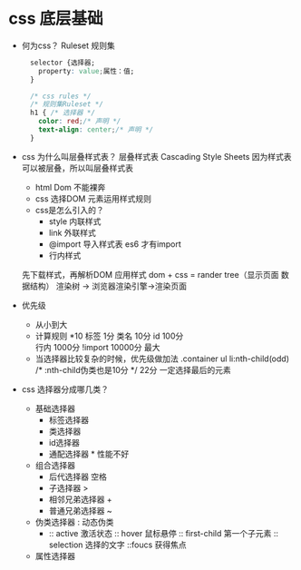 # css 底层基础

- 何为css？
    Ruleset 规则集
    ```css
      selector {选择器;
        property: value;属性：值;
      }
    ```
    ```css
      /* css rules */
      /* 规则集Ruleset */
      h1 { /* 选择器 */
        color: red;/* 声明 */
        text-align: center;/* 声明 */
      }
    ```

- css 为什么叫层叠样式表？
    层叠样式表 Cascading Style Sheets
    因为样式表可以被层叠，所以叫层叠样式表
    - html Dom 不能裸奔
    - css 选择DOM 元素运用样式规则
    - css是怎么引入的？
        - style 内联样式
        - link 外联样式
        - @import 导入样式表 es6 才有import
        - 行内样式 <p style="color:red;"></p>
    
    先下载样式，再解析DOM 应用样式
    dom + css = rander tree（显示页面 数据结构）  渲染树
    -> 浏览器渲染引擎->渲染页面
    
- 优先级
  - 从小到大
  - 计算规则
    *10 
    标签 1分
    类名 10分
    id 100分  
    行内 1000分
    !import 10000分 最大
  - 当选择器比较复杂的时候，优先级做加法
    .container ul li:nth-child(odd) /* :nth-child伪类也是10分 */ 22分
    一定选择最后的元素

- css 选择器分成哪几类？
  - 基础选择器
    - 标签选择器
    - 类选择器
    - id选择器
    - 通配选择器  * 性能不好
  - 组合选择器
    - 后代选择器 空格
    - 子选择器 >
    - 相邻兄弟选择器 +
    - 普通兄弟选择器 ~
  - 伪类选择器 :  动态伪类
    - :: active 激活状态 :: hover 鼠标悬停 :: first-child 第一个子元素 :: selection 选择的文字 ::foucs 获得焦点
  - 属性选择器